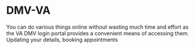 # DMV-VA
You can do various things online without wasting much time and effort as the VA DMV login portal provides a convenient means of accessing them. Updating your details, booking appointments
